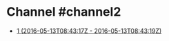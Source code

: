 # Channel \#channel2

* [1 (2016-05-13T08:43:17Z - 2016-05-13T08:43:19Z)](history--channel2--1.md)

